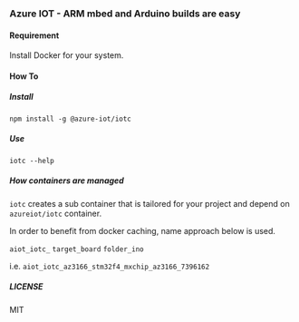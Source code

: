 ### Azure IOT - ARM mbed and Arduino builds are easy

#### Requirement

Install Docker for your system.

#### How To

##### Install

```
npm install -g @azure-iot/iotc
```

##### Use

```
iotc --help
```

##### How containers are managed

`iotc` creates a sub container that is tailored for your project and depend on
`azureiot/iotc` container.

In order to benefit from docker caching, name approach below is used.

`aiot_iotc_` `target_board` `folder_ino`

i.e. `aiot_iotc_az3166_stm32f4_mxchip_az3166_7396162`

##### LICENSE

MIT